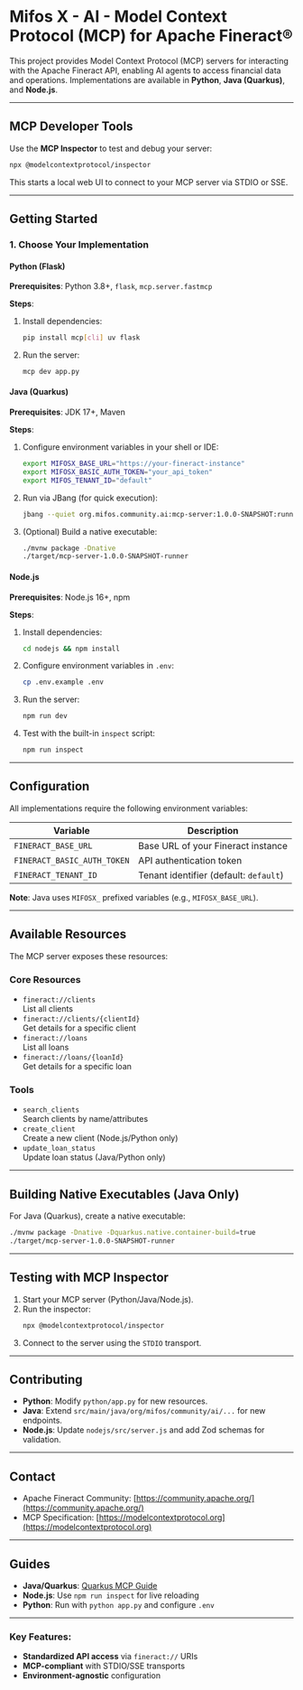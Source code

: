 # Mifos X - AI - Model Context Protocol (MCP) for Apache Fineract®

This project provides Model Context Protocol (MCP) servers for interacting with the Apache Fineract API, enabling AI agents to access financial data and operations. Implementations are available in **Python**, **Java (Quarkus)**, and **Node.js**.

---

## MCP Developer Tools

Use the **MCP Inspector** to test and debug your server:

```bash
npx @modelcontextprotocol/inspector
```

This starts a local web UI to connect to your MCP server via STDIO or SSE.

---

## Getting Started

### 1. Choose Your Implementation

#### **Python (Flask)**
**Prerequisites**: Python 3.8+, `flask`, `mcp.server.fastmcp`

**Steps**:
1. Install dependencies:
   ```bash
   pip install mcp[cli] uv flask
   ```
2. Run the server:
   ```bash
   mcp dev app.py
   ```

#### **Java (Quarkus)**
**Prerequisites**: JDK 17+, Maven

**Steps**:
1. Configure environment variables in your shell or IDE:
   ```bash
   export MIFOSX_BASE_URL="https://your-fineract-instance"
   export MIFOSX_BASIC_AUTH_TOKEN="your_api_token"
   export MIFOS_TENANT_ID="default"
   ```
2. Run via JBang (for quick execution):
   ```bash
   jbang --quiet org.mifos.community.ai:mcp-server:1.0.0-SNAPSHOT:runner
   ```
3. (Optional) Build a native executable:
   ```bash
   ./mvnw package -Dnative
   ./target/mcp-server-1.0.0-SNAPSHOT-runner
   ```

#### **Node.js**
**Prerequisites**: Node.js 16+, npm

**Steps**:
1. Install dependencies:
   ```bash
   cd nodejs && npm install
   ```
2. Configure environment variables in `.env`:
   ```bash
   cp .env.example .env
   ```
3. Run the server:
   ```bash
   npm run dev
   ```
4. Test with the built-in `inspect` script:
   ```bash
   npm run inspect
   ```

---

## Configuration

All implementations require the following environment variables:

| Variable               | Description                          |
|------------------------|--------------------------------------|
| `FINERACT_BASE_URL`    | Base URL of your Fineract instance   |
| `FINERACT_BASIC_AUTH_TOKEN` | API authentication token |
| `FINERACT_TENANT_ID`   | Tenant identifier (default: `default`) |

**Note**: Java uses `MIFOSX_` prefixed variables (e.g., `MIFOSX_BASE_URL`).

---

## Available Resources

The MCP server exposes these resources:

### Core Resources
- `fineract://clients`  
  List all clients
- `fineract://clients/{clientId}`  
  Get details for a specific client
- `fineract://loans`  
  List all loans
- `fineract://loans/{loanId}`  
  Get details for a specific loan

### Tools
- `search_clients`  
  Search clients by name/attributes
- `create_client`  
  Create a new client (Node.js/Python only)
- `update_loan_status`  
  Update loan status (Java/Python only)

---

## Building Native Executables (Java Only)

For Java (Quarkus), create a native executable:
```bash
./mvnw package -Dnative -Dquarkus.native.container-build=true
./target/mcp-server-1.0.0-SNAPSHOT-runner
```

---

## Testing with MCP Inspector

1. Start your MCP server (Python/Java/Node.js).
2. Run the inspector:
   ```bash
   npx @modelcontextprotocol/inspector
   ```
3. Connect to the server using the `STDIO` transport.

---

## Contributing

- **Python**: Modify `python/app.py` for new resources.
- **Java**: Extend `src/main/java/org/mifos/community/ai/...` for new endpoints.
- **Node.js**: Update `nodejs/src/server.js` and add Zod schemas for validation.

---

## Contact

- Apache Fineract Community: [https://community.apache.org/](https://community.apache.org/)
- MCP Specification: [https://modelcontextprotocol.org](https://modelcontextprotocol.org)

---

## Guides

- **Java/Quarkus**: [Quarkus MCP Guide](https://docs.quarkiverse.io/quarkus-mcp-server/dev/index.html)
- **Node.js**: Use `npm run inspect` for live reloading
- **Python**: Run with `python app.py` and configure `.env`

---


### Key Features:
- **Standardized API access** via `fineract://` URIs
- **MCP-compliant** with STDIO/SSE transports
- **Environment-agnostic** configuration

